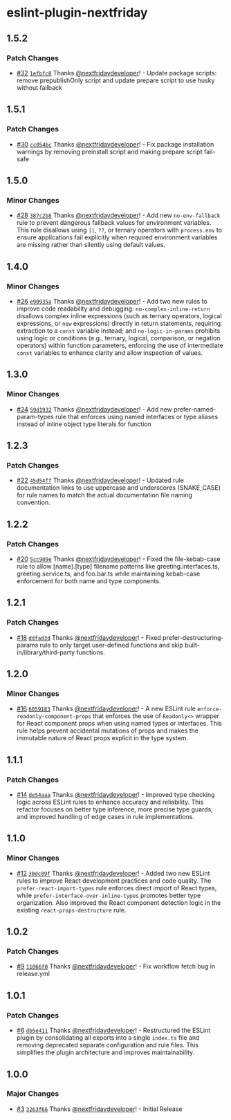 # eslint-plugin-nextfriday

## 1.5.2

### Patch Changes

- [#32](https://github.com/next-friday/eslint-plugin-nextfriday/pull/32) [`1efbfc0`](https://github.com/next-friday/eslint-plugin-nextfriday/commit/1efbfc05590ed21ee786a5e03f89ff6bcb38fe69) Thanks [@nextfridaydeveloper](https://github.com/nextfridaydeveloper)! - Update package scripts: remove prepublishOnly script and update prepare script to use husky without fallback

## 1.5.1

### Patch Changes

- [#30](https://github.com/next-friday/eslint-plugin-nextfriday/pull/30) [`cc054bc`](https://github.com/next-friday/eslint-plugin-nextfriday/commit/cc054bc46b902af77e747b72b09eb56854ea9630) Thanks [@nextfridaydeveloper](https://github.com/nextfridaydeveloper)! - Fix package installation warnings by removing preinstall script and making prepare script fail-safe

## 1.5.0

### Minor Changes

- [#28](https://github.com/next-friday/eslint-plugin-nextfriday/pull/28) [`387c2b8`](https://github.com/next-friday/eslint-plugin-nextfriday/commit/387c2b8a6d0e4668daa035ab3bc3ad2f41e5d8f3) Thanks [@nextfridaydeveloper](https://github.com/nextfridaydeveloper)! - Add new `no-env-fallback` rule to prevent dangerous fallback values for environment variables. This rule disallows using `||`, `??`, or ternary operators with `process.env` to ensure applications fail explicitly when required environment variables are missing rather than silently using default values.

## 1.4.0

### Minor Changes

- [#26](https://github.com/next-friday/eslint-plugin-nextfriday/pull/26) [`e90935a`](https://github.com/next-friday/eslint-plugin-nextfriday/commit/e90935a56129ff84efc9df5de3f43e8e4a61af16) Thanks [@nextfridaydeveloper](https://github.com/nextfridaydeveloper)! - Add two new rules to improve code readability and debugging: `no-complex-inline-return` disallows complex inline expressions (such as ternary operators, logical expressions, or `new` expressions) directly in return statements, requiring extraction to a `const` variable instead; and `no-logic-in-params` prohibits using logic or conditions (e.g., ternary, logical, comparison, or negation operators) within function parameters, enforcing the use of intermediate `const` variables to enhance clarity and allow inspection of values.

## 1.3.0

### Minor Changes

- [#24](https://github.com/next-friday/eslint-plugin-nextfriday/pull/24) [`59d1932`](https://github.com/next-friday/eslint-plugin-nextfriday/commit/59d193258d6ffd19d6fd90515626d826732e30b3) Thanks [@nextfridaydeveloper](https://github.com/nextfridaydeveloper)! - Add new prefer-named-param-types rule that enforces using named interfaces or type aliases instead of inline object type literals for function

## 1.2.3

### Patch Changes

- [#22](https://github.com/next-friday/eslint-plugin-nextfriday/pull/22) [`45d54ff`](https://github.com/next-friday/eslint-plugin-nextfriday/commit/45d54ffb7be27c762fbf57c40752a83a1fb1da32) Thanks [@nextfridaydeveloper](https://github.com/nextfridaydeveloper)! - Updated rule documentation links to use uppercase and underscores (SNAKE_CASE) for rule names to match the actual documentation file naming convention.

## 1.2.2

### Patch Changes

- [#20](https://github.com/next-friday/eslint-plugin-nextfriday/pull/20) [`5cc909e`](https://github.com/next-friday/eslint-plugin-nextfriday/commit/5cc909e2b4cc7f32bafca3c6eaff1a37f4a914e2) Thanks [@nextfridaydeveloper](https://github.com/nextfridaydeveloper)! - Fixed the file-kebab-case rule to allow [name].[type] filename patterns like greeting.interfaces.ts, greeting.service.ts, and foo.bar.ts while maintaining kebab-case enforcement for both name and type components.

## 1.2.1

### Patch Changes

- [#18](https://github.com/next-friday/eslint-plugin-nextfriday/pull/18) [`ddfad3d`](https://github.com/next-friday/eslint-plugin-nextfriday/commit/ddfad3d5a112c429ee084c134517dad8cac01c7c) Thanks [@nextfridaydeveloper](https://github.com/nextfridaydeveloper)! - Fixed prefer-destructuring-params rule to only target user-defined functions and skip built-in/library/third-party functions.

## 1.2.0

### Minor Changes

- [#16](https://github.com/next-friday/eslint-plugin-nextfriday/pull/16) [`6059183`](https://github.com/next-friday/eslint-plugin-nextfriday/commit/60591838ee3bbe9c5f1a497cb571028f973311b6) Thanks [@nextfridaydeveloper](https://github.com/nextfridaydeveloper)! - A new ESLint rule `enforce-readonly-component-props` that enforces the use of `Readonly<>` wrapper for React component props when using named types or interfaces. This rule helps prevent accidental mutations of props and makes the immutable nature of React props explicit in the type system.

## 1.1.1

### Patch Changes

- [#14](https://github.com/next-friday/eslint-plugin-nextfriday/pull/14) [`de54aaa`](https://github.com/next-friday/eslint-plugin-nextfriday/commit/de54aaa42833ada9d847fe3885ab98b82e0590e9) Thanks [@nextfridaydeveloper](https://github.com/nextfridaydeveloper)! - Improved type checking logic across ESLint rules to enhance accuracy and reliability. This refactor focuses on better type inference, more precise type guards, and improved handling of edge cases in rule implementations.

## 1.1.0

### Minor Changes

- [#12](https://github.com/next-friday/eslint-plugin-nextfriday/pull/12) [`30dc89f`](https://github.com/next-friday/eslint-plugin-nextfriday/commit/30dc89f3c4d11c9cb320b8c3dfa370b7caff9ddc) Thanks [@nextfridaydeveloper](https://github.com/nextfridaydeveloper)! - Added two new ESLint rules to improve React development practices and code quality. The `prefer-react-import-types` rule enforces direct import of React types, while `prefer-interface-over-inline-types` promotes better type organization. Also improved the React component detection logic in the existing `react-props-destructure` rule.

## 1.0.2

### Patch Changes

- [#9](https://github.com/next-friday/eslint-plugin-nextfriday/pull/9) [`11066f0`](https://github.com/next-friday/eslint-plugin-nextfriday/commit/11066f030e8b510e415e9d5eb8fb95d1d2200354) Thanks [@nextfridaydeveloper](https://github.com/nextfridaydeveloper)! - Fix workflow fetch bug in release.yml

## 1.0.1

### Patch Changes

- [#6](https://github.com/next-friday/eslint-plugin-nextfriday/pull/6) [`db5e411`](https://github.com/next-friday/eslint-plugin-nextfriday/commit/db5e411e110bcdb626ae3176644e4093b120e800) Thanks [@nextfridaydeveloper](https://github.com/nextfridaydeveloper)! - Restructured the ESLint plugin by consolidating all exports into a single `index.ts` file and removing deprecated separate configuration and rule files. This simplifies the plugin architecture and improves maintainability.

## 1.0.0

### Major Changes

- [#3](https://github.com/next-friday/eslint-plugin-nextfriday/pull/3) [`3263f66`](https://github.com/next-friday/eslint-plugin-nextfriday/commit/3263f663678b194263c258275c83a866ddd666a8) Thanks [@nextfridaydeveloper](https://github.com/nextfridaydeveloper)! - Initial Release
